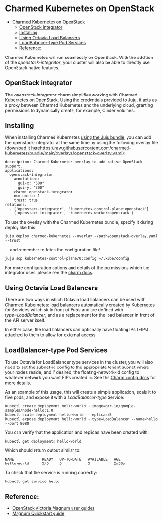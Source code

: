 # Charmed Kubernetes on OpenStack
- [Charmed Kubernetes on OpenStack](#charmed-kubernetes-on-openstack)
  - [OpenStack integrator](#openstack-integrator)
  - [Installing](#installing)
  - [Using Octavia Load Balancers](#using-octavia-load-balancers)
  - [LoadBalancer-type Pod Services](#loadbalancer-type-pod-services)
  - [Reference:](#reference)

Charmed Kubernetes will run seamlessly on OpenStack. With the addition of the *openstack-integrator*, your cluster will also be able to directly use OpenStack native features.

## OpenStack integrator

The *openstack-integrator* charm simplifies working with Charmed Kubernetes on OpenStack. Using the credentials provided to Juju, it acts as a proxy between Charmed Kubernetes and the underlying cloud, granting permissions to dynamically create, for example, Cinder volumes.

## Installing

When installing Charmed Kubernetes [using the Juju bundle](https://ubuntu.com/kubernetes/docs/install-manual), you can add the openstack-integrator at the same time by using the following overlay file ([download it here]()https://raw.githubusercontent.com/charmed-kubernetes/bundle/main/overlays/openstack-overlay.yaml):

  ```console
  description: Charmed Kubernetes overlay to add native OpenStack support.
  applications:
    openstack-integrator:
      annotations:
        gui-x: "600"
        gui-y: "300"
      charm: openstack-integrator
      num_units: 1
      trust: true
  relations:
    - ['openstack-integrator', 'kubernetes-control-plane:openstack']
    - ['openstack-integrator', 'kubernetes-worker:openstack']
  ```

To use the overlay with the Charmed Kubernetes bundle, specify it during deploy like this:

  ```console
  juju deploy charmed-kubernetes --overlay ~/path/openstack-overlay.yaml --trust
  ```

... and remember to fetch the configuration file!

  ```console
  juju scp kubernetes-control-plane/0:config ~/.kube/config
  ```

For more configuration options and details of the permissions which the integrator uses, please see the [charm docs](https://charmhub.io/containers-openstack-integrator?_ga=2.45797217.458577141.1655983494-1295280413.1655201211).

## Using Octavia Load Balancers

There are two ways in which Octavia load balancers can be used with Charmed Kubernetes: load balancers automatically created by Kubernetes for Services which sit in front of *Pods* and are defined with *type=LoadBalancer*, and as a replacement for the load balancer in front of the API server itself.

In either case, the load balancers can optionally have floating IPs (FIPs) attached to them to allow for external access.

## LoadBalancer-type Pod Services

To use Octavia for LoadBalancer type services in the cluster, you will also need to set the subnet-id config to the appropriate tenant subnet where your nodes reside, and if desired, the floating-network-id config to whatever network you want FIPs created in. See the [Charm config docs](https://ubuntu.com/kubernetes/docs/charm-openstack-integrator#configuration) for more details.

As an example of this usage, this will create a simple application, scale it to five pods, and expose it with a *LoadBalancer-type* Service:

  ```console
  kubectl create deployment hello-world --image=gcr.io/google-samples/node-hello:1.0
  kubectl scale deployment hello-world --replicas=5
  kubectl expose deployment hello-world --type=LoadBalancer --name=hello --port 8080
  ```

You can verify that the application and replicas have been created with:

  ```console
  kubectl get deployments hello-world
  ```

Which should return output similar to:

  ```console
  NAME             READY   UP-TO-DATE   AVAILABLE   AGE
  hello-world      5/5     5            5           2m38s
  ```

To check that the service is running correctly:

  ```console
  kubectl get service hello
  ```

## Reference:

- [OpenStack Victoria Magnum user guides](https://docs.openstack.org/magnum/victoria/user/)
- [Magnum Quickstart guide](https://docs.openstack.org/magnum/latest/contributor/quickstart.html)